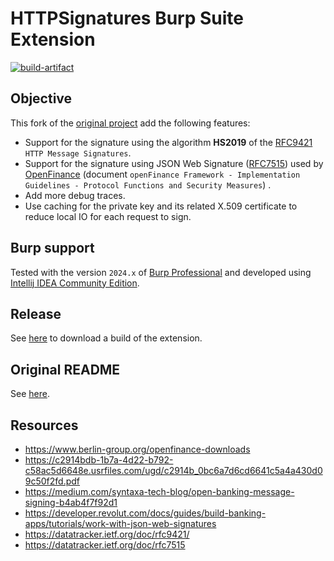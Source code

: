 # HTTPSignatures Burp Suite Extension

[![build-artifact](https://github.com/righettod/HTTPSignatures/actions/workflows/maven.yml/badge.svg?branch=main)](https://github.com/righettod/HTTPSignatures/actions/workflows/maven.yml)

## Objective

This fork of the [original project](https://github.com/nccgroup/HTTPSignatures) add the following features:
* Support for the signature using the algorithm **HS2019** of the [RFC9421](https://datatracker.ietf.org/doc/rfc9421/) `HTTP Message Signatures`.
* Support for the signature using JSON Web Signature ([RFC7515](https://datatracker.ietf.org/doc/rfc7515/)) used by [OpenFinance](https://www.berlin-group.org/openfinance-downloads) (document `openFinance Framework - Implementation Guidelines - Protocol Functions and Security Measures`) .
* Add more debug traces.
* Use caching for the private key and its related X.509 certificate to reduce local IO for each request to sign.

## Burp support

Tested with the version `2024.x` of [Burp Professional](https://portswigger.net/burp/pro) and developed using [Intellij IDEA Community Edition](https://www.jetbrains.com/idea/download).

## Release

See [here](https://github.com/righettod/HTTPSignatures/releases) to download a build of the extension.

## Original README

See [here](README-original.md).

## Resources

* https://www.berlin-group.org/openfinance-downloads
* https://c2914bdb-1b7a-4d22-b792-c58ac5d6648e.usrfiles.com/ugd/c2914b_0bc6a7d6cd6641c5a4a430d09c50f2fd.pdf
* https://medium.com/syntaxa-tech-blog/open-banking-message-signing-b4ab4f7f92d1
* https://developer.revolut.com/docs/guides/build-banking-apps/tutorials/work-with-json-web-signatures
* https://datatracker.ietf.org/doc/rfc9421/
* https://datatracker.ietf.org/doc/rfc7515